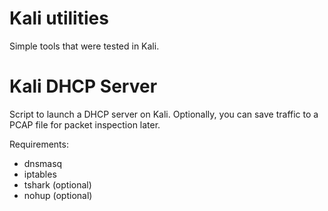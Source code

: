 # Kali utilities

Simple tools that were tested in Kali.

# Kali DHCP Server

Script to launch a DHCP server on Kali. Optionally, you can
save traffic to a PCAP file for packet inspection later.

Requirements:

- dnsmasq
- iptables
- tshark (optional)
- nohup (optional)
